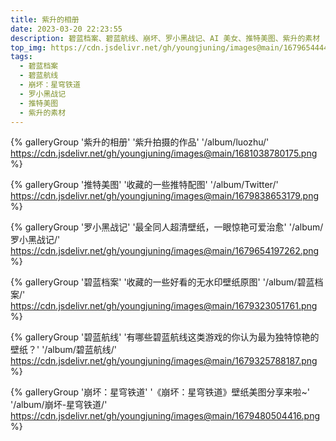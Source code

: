 ```yaml
---
title: 紫升的相册
date: 2023-03-20 22:23:55
description: 碧蓝档案、碧蓝航线、崩坏、罗小黑战记、AI 美女、推特美图、紫升的素材
top_img: https://cdn.jsdelivr.net/gh/youngjuning/images@main/1679654444764.png
tags:
  - 碧蓝档案
  - 碧蓝航线
  - 崩坏：星穹铁道
  - 罗小黑战记
  - 推特美图
  - 紫升的素材
---
```


<div class="gallery-group-main">

{% galleryGroup '紫升的相册' '紫升拍摄的作品' '/album/luozhu/' https://cdn.jsdelivr.net/gh/youngjuning/images@main/1681038780175.png %}

{% galleryGroup '推特美图' '收藏的一些推特配图' '/album/Twitter/' https://cdn.jsdelivr.net/gh/youngjuning/images@main/1679838653179.png %}

{% galleryGroup '罗小黑战记' '最全同人超清壁纸，一眼惊艳可爱治愈' '/album/罗小黑战记/' https://cdn.jsdelivr.net/gh/youngjuning/images@main/1679654197262.png %}

{% galleryGroup '碧蓝档案' '收藏的一些好看的无水印壁纸原图' '/album/碧蓝档案/' https://cdn.jsdelivr.net/gh/youngjuning/images@main/1679323051761.png %}

{% galleryGroup '碧蓝航线' '有哪些碧蓝航线这类游戏的你认为最为独特惊艳的壁纸？' '/album/碧蓝航线/' https://cdn.jsdelivr.net/gh/youngjuning/images@main/1679325788187.png %}

{% galleryGroup '崩坏：星穹铁道' '《崩坏：星穹铁道》壁纸美图分享来啦~' '/album/崩坏-星穹铁道/' https://cdn.jsdelivr.net/gh/youngjuning/images@main/1679480504416.png %}

</div>
